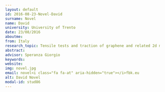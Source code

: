 ```yaml
---
layout: default 
id: 2016-08-23-Novel-David
surname: Novel
name: David
university: University of Trento
date: 23/08/2016
aboutme: 
from: Italy
research_topic: Tensile tests and traction of graphene and related 2d materials and composites
abstract: 
advisor: Speranza Giorgio
keywords: 
website: 
img: novel.jpg
email: novel<i class="fa fa-at" aria-hidden="true"></i>fbk.eu
alt: David Novel
modal-id: stud86
---
```

